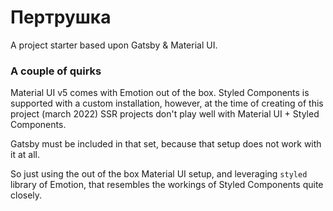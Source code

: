 # Пертрушка

A project starter based upon Gatsby & Material UI.

### A couple of quirks

Material UI v5 comes with Emotion out of the box. Styled Components is supported with a custom installation, however, at the time of creating of this project (march 2022) SSR projects don't play well with Material UI + Styled Components.

Gatsby must be included in that set, because that setup does not work with it at all.

So just using the out of the box Material UI setup, and leveraging `styled` library of Emotion, that resembles the workings of Styled Components quite closely.
